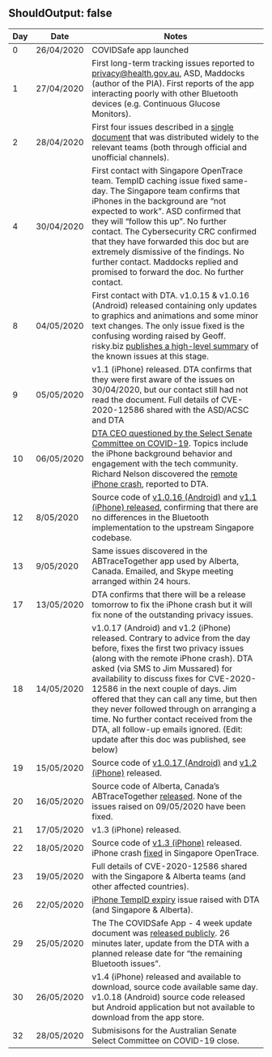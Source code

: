 ShouldOutput: false
---

| Day | Date       | Notes                                                                                                                                                                                                                                                                                                                                                                                                                                                                                                                 |
|-----|------------|-----------------------------------------------------------------------------------------------------------------------------------------------------------------------------------------------------------------------------------------------------------------------------------------------------------------------------------------------------------------------------------------------------------------------------------------------------------------------------------------------------------------------|
| 0   | 26/04/2020 | COVIDSafe app launched                                                                                                                                                                                                                                                                                                                                                                                                                                                                                                |
| 1   | 27/04/2020 | First long-term tracking issues reported to privacy@health.gov.au, ASD, Maddocks (author of the PIA). First reports of the app interacting poorly with other Bluetooth devices (e.g. Continuous Glucose Monitors).                                                                                                                                                                                                                                                                                                    |
| 2   | 28/04/2020 | First four issues described in a <a href="https://docs.google.com/document/d/1u5a5ersKBH6eG362atALrzuXo3zuZ70qrGomWVEC27U/edit">single document</a> that was distributed widely to the relevant teams (both through official and unofficial channels).                                                                                                                                                                                                                                                                |
| 4   | 30/04/2020 | First contact with Singapore OpenTrace team. TempID caching issue fixed same-day. The Singapore team confirms that iPhones in the background are “not expected to work”.  ASD confirmed that they will “follow this up”. No further contact.  The Cybersecurity CRC confirmed that they have forwarded this doc but are extremely dismissive of the findings. No further contact. Maddocks replied and promised to forward the doc. No further contact.                                                               |
| 8   | 04/05/2020 | First contact with DTA. v1.0.15 & v1.0.16 (Android) released containing only updates to graphics and animations and some minor text changes. The only issue fixed is the confusing wording raised by Geoff. risky.biz <a href="https://risky.biz/covidsafeissues/">publishes a high-level summary</a> of the known issues at this stage.                                                                                                                                                                              |
| 9   | 05/05/2020 | v1.1 (iPhone) released. DTA confirms that they were first aware of the issues on 30/04/2020, but our contact still had not read the document. Full details of CVE-2020-12586 shared with the ASD/ACSC and DTA                                                                                                                                                                                                                                                                                                         |
| 10  | 06/05/2020 | <a href="https://parlinfo.aph.gov.au/parlInfo/search/display/display.w3p;query=Id%3A%22committees%2Fcommsen%2F21693643-a9ab-41e2-8440-77267c6c7b37%2F0000%22">DTA CEO questioned by the Select Senate Committee on COVID-19</a>. Topics include the iPhone background behavior and engagement with the tech community. Richard Nelson discovered the <a href="https://medium.com/@wabz/covidsafe-ios-vulnerability-cve-2020-12717-30dc003f9708">remote iPhone crash</a>, reported to DTA.                             |
| 12  | 8/05/2020  | Source code of <a href="https://github.com/AU-COVIDSafe/mobile-android/commit/b827cf3ccef72a3d38c6fc37466a99868823540f">v1.0.16 (Android)</a> and <a href="https://github.com/AU-COVIDSafe/mobile-ios/commit/3640e52eb2c29b55a8daab304c214750c389d1b2">v1.1 (iPhone) released</a>, confirming that there are no differences in the Bluetooth implementation to the upstream Singapore codebase.                                                                                                                       |
| 13  | 9/05/2020  | Same issues discovered in the ABTraceTogether app used by Alberta, Canada. Emailed, and Skype meeting arranged within 24 hours.                                                                                                                                                                                                                                                                                                                                                                                       |
| 17  | 13/05/2020 | DTA confirms that there will be a release tomorrow to fix the iPhone crash but it will fix none of the outstanding privacy issues.                                                                                                                                                                                                                                                                                                                                                                                    |
| 18  | 14/05/2020 | v1.0.17 (Android) and v1.2 (iPhone) released. Contrary to advice from the day before, fixes the first two privacy issues (along with the remote iPhone crash). DTA asked (via SMS to Jim Mussared) for availability to discuss fixes for CVE-2020-12586 in the next couple of days. Jim offered that they can call any time, but then they never followed through on arranging a time. No further contact received from the DTA, all follow-up emails ignored. (Edit: update after this doc was published, see below) |
| 19  | 15/05/2020 | Source code of <a href="https://github.com/AU-COVIDSafe/mobile-android/commit/696e4ed498623a763b3fefc6982d2567691ea48d">v1.0.17 (Android)</a> and <a href="https://github.com/AU-COVIDSafe/mobile-ios/commit/cae9823e4426af126b05d4680d49d19ab596db31">v1.2 (iPhone)</a> released.                                                                                                                                                                                                                                    |
| 20  | 16/05/2020 | Source code of Alberta, Canada’s ABTraceTogether <a href="https://github.com/abopengov">released</a>. None of the issues raised on 09/05/2020 have been fixed.                                                                                                                                                                                                                                                                                                                                                        |
| 21  | 17/05/2020 | v1.3 (iPhone) released.                                                                                                                                                                                                                                                                                                                                                                                                                                                                                               |
| 22  | 18/05/2020 | Source code of <a href="https://github.com/AU-COVIDSafe/mobile-ios/commit/56c93f20798379b51ea12fd5ef5cc83d7bdbb422">v1.3 (iPhone)</a> released. iPhone crash <a href="https://github.com/opentrace-community/opentrace-ios/commit/1ccdfe1392dbd6e20bb56f99836e249476b64e8c">fixed</a> in Singapore OpenTrace.                                                                                                                                                                                                         |
| 23  | 19/05/2020 | Full details of CVE-2020-12586 shared with the Singapore & Alberta teams (and other affected countries).                                                                                                                                                                                                                                                                                                                                                                                                              |
| 26  | 22/05/2020 | <a href="https://docs.google.com/document/d/1iJGShYSOmo1ngKy8V-cW2jmwsvP1hLt7f54HZFcQSVw/edit">iPhone TempID expiry</a> issue raised with DTA (and Singapore & Alberta).                                                                                                                                                                                                                                                                                                                                              |
| 29  | 25/05/2020 | The The COVIDSafe App - 4 week update document was <a href="https://twitter.com/jim_mussared/status/1264725041104576512">released publicly</a>. 26 minutes later, update from the DTA with a planned release date for “the remaining Bluetooth issues”.                                                                                                                                                                                                                                                               |
| 30  | 26/05/2020 | v1.4 (iPhone) released and available to download, source code available same day. v1.0.18 (Android) source code released but Android application but not available to download from the app store.                                                                                                                                                                                                                                                                                                                    |
| 32  | 28/05/2020 | Submisisons for the Australian Senate Select Committee on COVID-19 close.                                                                                                                                                                                                                                                                                                                                                                                                                                             |
